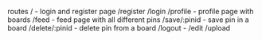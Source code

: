 routes
/ - login and register page
/register
/login
/profile - profile page with boards
/feed - feed page with all different pins
/save/:pinid - save pin in a board
/delete/:pinid - delete pin from a board
/logout - 
/edit
/upload
